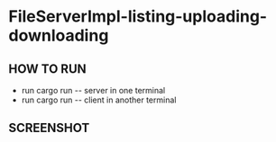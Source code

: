 # FileServerImpl-listing-uploading-downloading
## HOW TO RUN
- run cargo run -- server in one terminal
- run cargo run -- client in another terminal

## SCREENSHOT
